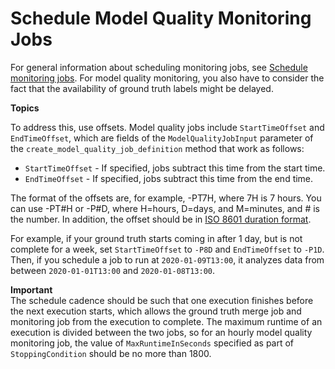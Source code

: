 # Schedule Model Quality Monitoring Jobs<a name="model-monitor-model-quality-schedule"></a>

For general information about scheduling monitoring jobs, see [Schedule monitoring jobs](model-monitor-scheduling.md)\. For model quality monitoring, you also have to consider the fact that the availability of ground truth labels might be delayed\.

**Topics**

To address this, use offsets\. Model quality jobs include `StartTimeOffset` and `EndTimeOffset`, which are fields of the `ModelQualityJobInput` parameter of the `create_model_quality_job_definition` method that work as follows:
+ `StartTimeOffset` \- If specified, jobs subtract this time from the start time\.
+ `EndTimeOffset` \- If specified, jobs subtract this time from the end time\.

The format of the offsets are, for example, \-PT7H, where 7H is 7 hours\. You can use \-PT\#H or \-P\#D, where H=hours, D=days, and M=minutes, and \# is the number\. In addition, the offset should be in [ISO 8601 duration format](https://en.wikipedia.org/wiki/ISO_8601#Durations)\.

For example, if your ground truth starts coming in after 1 day, but is not complete for a week, set `StartTimeOffset` to `-P8D` and `EndTimeOffset` to `-P1D`\. Then, if you schedule a job to run at `2020-01-09T13:00`, it analyzes data from between `2020-01-01T13:00` and `2020-01-08T13:00`\.

**Important**  
The schedule cadence should be such that one execution finishes before the next execution starts, which allows the ground truth merge job and monitoring job from the execution to complete\. The maximum runtime of an execution is divided between the two jobs, so for an hourly model quality monitoring job, the value of `MaxRuntimeInSeconds` specified as part of `StoppingCondition` should be no more than 1800\.